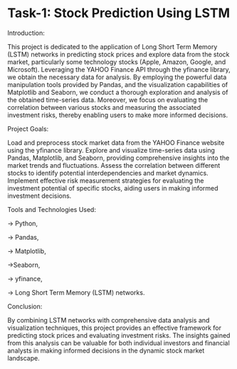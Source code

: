 # Task-1: Stock Prediction Using LSTM

Introduction:

This project is dedicated to the application of Long Short Term Memory (LSTM) networks in predicting stock prices and explore data from the stock market, particularly some technology stocks (Apple, Amazon, Google, and Microsoft). Leveraging the YAHOO Finance API through the yfinance library, we obtain the necessary data for analysis. By employing the powerful data manipulation tools provided by Pandas, and the visualization capabilities of Matplotlib and Seaborn, we conduct a thorough exploration and analysis of the obtained time-series data. Moreover, we focus on evaluating the correlation between various stocks and measuring the associated investment risks, thereby enabling users to make more informed decisions.

Project Goals:

Load and preprocess stock market data from the YAHOO Finance website using the yfinance library.
Explore and visualize time-series data using Pandas, Matplotlib, and Seaborn, providing comprehensive insights into the market trends and fluctuations.
Assess the correlation between different stocks to identify potential interdependencies and market dynamics.
Implement effective risk measurement strategies for evaluating the investment potential of specific stocks, aiding users in making informed investment decisions.

Tools and Technologies Used:

-> Python,

-> Pandas,

-> Matplotlib,

->Seaborn,

-> yfinance,

-> Long Short Term Memory (LSTM) networks.

Conclusion:

By combining LSTM networks with comprehensive data analysis and visualization techniques, this project provides an effective framework for predicting stock prices and evaluating investment risks. The insights gained from this analysis can be valuable for both individual investors and financial analysts in making informed decisions in the dynamic stock market landscape.
